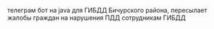 телеграм бот на java для ГИБДД Бичурского района, пересылает жалобы граждан на нарушения ПДД сотрудникам ГИБДД

